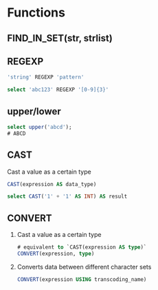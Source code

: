 # Functions

## FIND_IN_SET(str, strlist)

## REGEXP

```sql
'string' REGEXP 'pattern'
```

```sql
select 'abc123' REGEXP '[0-9]{3}'
```

## upper/lower

```sql
select upper('abcd');
# ABCD
```

## CAST

Cast a value as a certain type

```sql
CAST(expression AS data_type)
```

```sql
select CAST('1' + '1' AS INT) AS result
```

## CONVERT

1. Cast a value as a certain type

    ```sql
    # equivalent to `CAST(expression AS type)`
    CONVERT(expression, type)
    ```

2. Converts data between different character sets

    ```sql
    CONVERT(expression USING transcoding_name)
    ```
